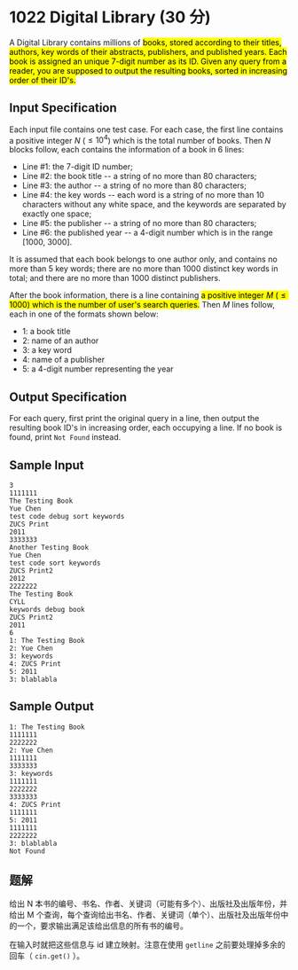 # 1022 Digital Library (30 分)

A Digital Library contains millions of <mark>books, stored according to their titles, authors, key words of their abstracts, publishers, and published years. Each book is assigned an unique 7-digit number as its ID. Given any query from a reader, you are supposed to output the resulting books, sorted in increasing order of their ID's.</mark>

## Input Specification

Each input file contains one test case. For each case, the first line contains a positive integer $N$ ($\le 10^4$) which is the total number of books. Then $N$ blocks follow, each contains the information of a book in 6 lines:

- Line #1: the 7-digit ID number;
- Line #2: the book title -- a string of no more than 80 characters;
- Line #3: the author -- a string of no more than 80 characters;
- Line #4: the key words -- each word is a string of no more than 10 characters without any white space, and the keywords are separated by exactly one space;
- Line #5: the publisher -- a string of no more than 80 characters;
- Line #6: the published year -- a 4-digit number which is in the range \[1000, 3000\].

It is assumed that each book belongs to one author only, and contains no more than 5 key words; there are no more than 1000 distinct key words in total; and there are no more than 1000 distinct publishers.

After the book information, there is a line containing <mark>a positive integer $M$ ($≤1000$) which is the number of user's search queries.</mark> Then $M$ lines follow, each in one of the formats shown below:

- 1: a book title
- 2: name of an author
- 3: a key word
- 4: name of a publisher
- 5: a 4-digit number representing the year

## Output Specification

For each query, first print the original query in a line, then output the resulting book ID's in increasing order, each occupying a line. If no book is found, print `Not Found` instead.

## Sample Input

    3
    1111111
    The Testing Book
    Yue Chen
    test code debug sort keywords
    ZUCS Print
    2011
    3333333
    Another Testing Book
    Yue Chen
    test code sort keywords
    ZUCS Print2
    2012
    2222222
    The Testing Book
    CYLL
    keywords debug book
    ZUCS Print2
    2011
    6
    1: The Testing Book
    2: Yue Chen
    3: keywords
    4: ZUCS Print
    5: 2011
    3: blablabla

## Sample Output

    1: The Testing Book
    1111111
    2222222
    2: Yue Chen
    1111111
    3333333
    3: keywords
    1111111
    2222222
    3333333
    4: ZUCS Print
    1111111
    5: 2011
    1111111
    2222222
    3: blablabla
    Not Found

## 题解

给出 N 本书的编号、书名、作者、关键词（可能有多个）、出版社及出版年份，并给出 M 个查询，每个查询给出书名、作者、关键词（单个）、出版社及出版年份中的一个，要求输出满足该给出信息的所有书的编号。

在输入时就把这些信息与 id 建立映射。注意在使用 `getline` 之前要处理掉多余的回车（ `cin.get()` ）。
